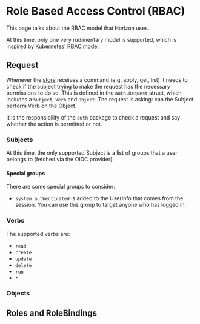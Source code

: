 # Role Based Access Control (RBAC)

This page talks about the RBAC model that Horizon uses.

At this time, only one very rudimentary model is supported, which is inspired by [Kubernetes' RBAC model](https://kubernetes.io/docs/reference/access-authn-authz/rbac/).

## Request

Whenever the [store](./architecture.md#core---store) receives a command (e.g. apply, get, list) it needs to check if the subject trying to make the request has the necessary permissions to do so.
This is defined in the `auth.Request` struct, which includes a `Subject`, `Verb` and `Object`.
The request is asking: can the Subject perform Verb on the Object.

It is the responsibility of the `auth` package to check a request and say whether the action is permitted or not.

### Subjects

At this time, the only supported Subject is a list of groups that a user belongs to (fetched via the OIDC provider).

#### Special groups

There are some special groups to consider:

- `system:authenticated` is added to the UserInfo that comes from the session. You can use this group to target anyone who has logged in.

### Verbs

The supported verbs are:

- `read`
- `create`
- `update`
- `delete`
- `run`
- `*`

### Objects

## Roles and RoleBindings
